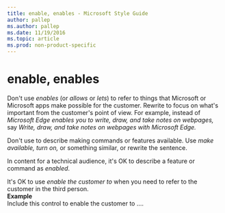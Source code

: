 ```yaml
---
title: enable, enables - Microsoft Style Guide
author: pallep
ms.author: pallep
ms.date: 11/19/2016
ms.topic: article
ms.prod: non-product-specific
---
```


# enable, enables

Don't use *enables* (or *allows* or *lets*) to
refer to things that Microsoft or Microsoft apps make possible for
the customer. Rewrite to focus on what's important from the customer's
point of view. For example, instead of *Microsoft Edge enables you to write, draw, and take notes on webpages,* say *Write, draw, and take notes on webpages with Microsoft Edge.*

Don't use to describe making commands or features available. Use *make available, turn on,* or something similar, or rewrite the sentence.

In content for a technical audience, it's OK to describe a feature or command as *enabled*. 

It's OK to use *enable the customer to* when you need to refer to the customer in the third person.  
**Example**  
Include this control to enable the customer to ....
